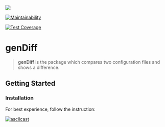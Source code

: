 ![](https://github.com/ValeriiMakhniuk/frontend-project-lvl2/workflows/CI/badge.svg)

[![Maintainability](https://api.codeclimate.com/v1/badges/88b8ca68111efca84328/maintainability)](https://codeclimate.com/github/ValeriiMakhniuk/frontend-project-lvl2/maintainability)

[![Test Coverage](https://api.codeclimate.com/v1/badges/88b8ca68111efca84328/test_coverage)](https://codeclimate.com/github/ValeriiMakhniuk/frontend-project-lvl2/test_coverage)

# genDiff

> **genDiff** is the package which compares two configuration files and shows a difference.

## Getting Started

### Installation 
For best experience, follow the instruction:

[![asciicast](https://asciinema.org/a/WxdIop4WJ757W6c9graxBqqzy.svg)](https://asciinema.org/a/WxdIop4WJ757W6c9graxBqqzy)